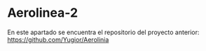 # Aerolinea-2
En este apartado se encuentra el repositorio del proyecto anterior:  https://github.com/Yugior/Aerolinia
